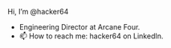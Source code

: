 Hi, I’m @hacker64
- Engineering Director at Arcane Four.
- 📫 How to reach me: hacker64 on LinkedIn.

